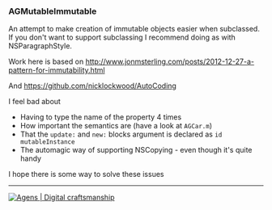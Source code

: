 ### AGMutableImmutable

An attempt to make creation of immutable objects easier when subclassed. If you don't want to support subclassing I recommend doing as with NSParagraphStyle. 

Work here is based on http://www.jonmsterling.com/posts/2012-12-27-a-pattern-for-immutability.html

And https://github.com/nicklockwood/AutoCoding

I feel bad about

- Having to type the name of the property 4 times
- How important the semantics are (have a look at `AGCar.m`)
- That the `update:` and `new:` blocks argument is declared as `id mutableInstance`
- The automagic way of supporting NSCopying - even though it's quite handy

I hope there is some way to solve these issues

------
[![Agens | Digital craftsmanship](http://static.agens.no/images/agens_logo_w_slogan_avenir_small.png)](http://agens.no/)
